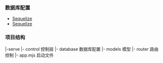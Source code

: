 ### 数据库配置
  * [Sequelize](https://www.sequelize.com.cn/core-concepts/model-basics)
  * [Sequelize](https://github.com/demopark/sequelize-docs-Zh-CN)

### 项目结构
  |-serve
    |- control 控制层
    |- database 数据库配置
    |- models 模型
    |- router 路由控制
  |- app.mjs 启动文件

